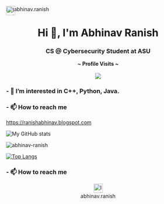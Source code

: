 <div style="position:relative;text-align:left;">
  <img src="https://github.com/gauravghongde/social-icons/blob/master/SVG/Color/Instagram.svg?raw=true" alt="Instagram" width="25" height="25" style="position:absolute;top:0;left:0;">
 ## abhinav.ranish
</div>

<h1 align="center">Hi 👋, I'm Abhinav Ranish</h1>
<h3 align="center">CS @ Cybersecurity Student at ASU</h3>

<p align="center">
  <b>~ Profile Visits ~</b><br><br>
  <img src="https://profile-counter.glitch.me/abhinav-ranish/count.svg" />
</p>

###  - 👀 I’m interested in C++, Python, Java.
###  - 📫 How to reach me 


https://ranishabhinav.blogspot.com

![My GitHub stats](https://github-readme-stats.vercel.app/api?username=Abhinav-ranish&count_private=true&bg_color=30,e96443,904e95&title_color=fff&text_color=fff)

<p><img align="center" src="https://github-readme-streak-stats.herokuapp.com/?user=abhinav-ranish&theme=dark" alt="abhinav-ranish" /></p>

[![Top Langs](https://github-readme-stats.vercel.app/api/top-langs/?username=Abhinav-ranish&layout=compact&theme=radical)](https://github.com/Abhinav-ranish/github-readme-stats)

###  - 📫 How to reach me 
<p align="center">
  <img src="https://github.com/gauravghongde/social-icons/blob/master/SVG/Color/Instagram.svg?raw=true" alt="Instagram" width="25" height="25">
  <br>abhinav.ranish
</p>

<!---
Abhinav-ranish/Abhinav-ranish is a ✨ special ✨ repository because its `README.md` (this file) appears on your GitHub profile.
You can click the Preview link to take a look at your changes.
--->
